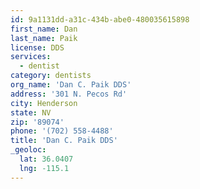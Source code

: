 ```yaml
---
id: 9a1131dd-a31c-434b-abe0-480035615898
first_name: Dan
last_name: Paik
license: DDS
services:
  - dentist
category: dentists
org_name: 'Dan C. Paik DDS'
address: '301 N. Pecos Rd'
city: Henderson
state: NV
zip: '89074'
phone: '(702) 558-4488'
title: 'Dan C. Paik DDS'
_geoloc:
  lat: 36.0407
  lng: -115.1
---
```

